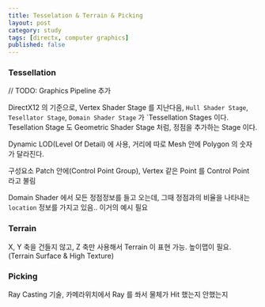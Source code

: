 ```yaml
---
title: Tesselation & Terrain & Picking
layout: post
category: study
tags: [directx, computer graphics]
published: false
---
```


### Tessellation
// TODO: Graphics Pipeline 추가

DirectX12 의 기준으로, Vertex Shader Stage 를 지난다음, `Hull Shader Stage`, `Tesellator Stage`, `Domain Shader Stage` 가 `Tessellation Stages 이다. Tesellation Stage 도 Geometric Shader Stage 처럼, 정점을 추가하는 Stage 이다. 

Dynamic LOD(Level Of Detail) 에 사용, 거리에 따로 Mesh 안에 Polygon 의 숫자가 달라진다. 

구성요소
Patch 안에(Control Point Group), Vertex 같은 Point 를 Control Point 라고 불림

Domain Shader 에서 모든 정점정보를 들고 오는데, 그때 정점과의 비율을 나타내는 `location` 정보를 가지고 있음.. 이거의 예시 필요

### Terrain
X, Y 축을 건들지 않고, Z 축만 사용해서 Terrain 이 표현 가능. 높이맵이 필요. (Terrain Surface & High Texture)

### Picking
Ray Casting 기술, 카메라위치에서 Ray 를 쏴서 물체가 Hit 했는지 안했는지